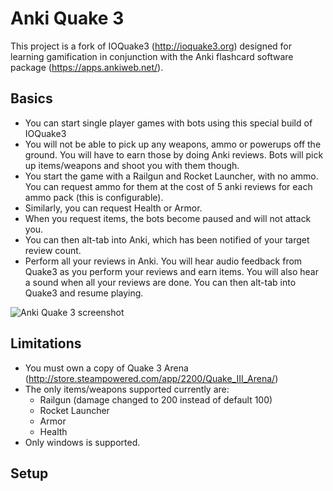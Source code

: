 # Anki Quake 3

This project is a fork of IOQuake3 (http://ioquake3.org) designed for learning gamification
in conjunction with the Anki flashcard software package (https://apps.ankiweb.net/).

## Basics
* You can start single player games with bots using this special build of IOQuake3
* You will not be able to pick up any weapons, ammo or powerups off the ground. You will have to earn those by doing Anki reviews. Bots will pick up items/weapons and shoot you with them though.
* You start the game with a Railgun and Rocket Launcher, with no ammo. You can request ammo for them at the cost of 5 anki reviews for each ammo pack (this is configurable). 
* Similarly, you can request Health or Armor.
* When you request items, the bots become paused and will not attack you.
* You can then alt-tab into Anki, which has been notified of your target review count.
* Perform all your reviews in Anki. You will hear audio feedback from Quake3 as you perform your reviews and earn items. You will also hear a sound when all your reviews are done. You can then alt-tab into Quake3 and resume playing.

![Anki Quake 3 screenshot](https://raw.githubusercontent.com/lucwastiaux/anki-quake3/master/screenshots/anki_quake3.jpg)

## Limitations
* You must own a copy of Quake 3 Arena (http://store.steampowered.com/app/2200/Quake_III_Arena/)
* The only items/weapons supported currently are:
   * Railgun (damage changed to 200 instead of default 100)
   * Rocket Launcher
   * Armor
   * Health
* Only windows is supported.


## Setup
